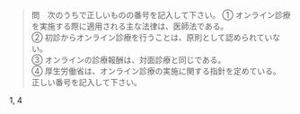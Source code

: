 >問　次のうちで正しいものの番号を記入して下さい。
  ① オンライン診療を実施する際に適用される主な法律は、医師法である。<br>
  ② 初診からオンライン診療を行うことは、原則として認められていない。<br>
  ③ オンラインの診療報酬は、対面診療と同じである。<br>
  ④ 厚生労働省は、オンライン診療の実施に関する指針を定めている。<br>
正しい番号を記入して下さい。

1, 4
